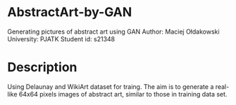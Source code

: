 # AbstractArt-by-GAN
Generating pictures of abstract art using GAN 
Author: Maciej Ołdakowski
University: PJATK
Student id: s21348

# Description
Using Delaunay and WikiArt dataset for traing. The aim is to generate a real-like 64x64 pixels images of abstract art, similar to those in training data set.